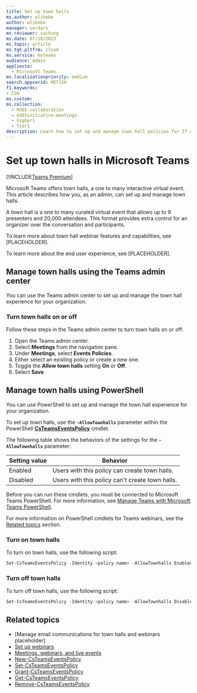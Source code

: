 ```yaml
---
title: Set up town halls
ms.author: wlibebe
author: wlibebe
manager: serdars
ms.reviewer: sachung
ms.date: 07/10/2023
ms.topic: article
ms.tgt.pltfrm: cloud
ms.service: msteams
audience: Admin
appliesto: 
  - Microsoft Teams
ms.localizationpriority: medium
search.appverid: MET150
f1.keywords:
- CSH
ms.custom: 
ms.collection: 
  - M365-collaboration
  - m365initiative-meetings
  - highpri
  - Tier1
description: Learn how to set up and manage town hall policies for IT Admins in Teams.
---
```


# Set up town halls in Microsoft Teams

[!INCLUDE[Teams Premium](includes/teams-premium-ecm.md)]

Microsoft Teams offers town halls, a one to many interactive virtual event. This article describes how you, as an admin, can set up and manage town halls.

A town hall is a one to many curated virtual event that allows up to 9 presenters and 20,000 attendees. This format provides extra control for an organizer over the conversation and participants.

To learn more about town hall webinar features and capabilities, see [PLACEHOLDER].

To learn more about the end user experience, see [PLACEHOLDER].

## Manage town halls using the Teams admin center

You can use the Teams admin center to set up and manage the town hall experience for your organization.

### Turn town halls on or off

Follow these steps in the Teams admin center to turn town halls on or off:

1. Open the Teams admin center.
2. Select **Meetings** from the navigation pane.
3. Under **Meetings**, select **Events Policies**.
4. Either select an existing policy or create a new one.
5. Toggle the **Allow town halls** setting **On** or **Off**.
6. Select **Save**

## Manage town halls using PowerShell

You can use PowerShell to set up and manage the town hall experience for your organization.

To set up town halls, use the **`-AllowTownhalls`** parameter within the PowerShell [**CsTeamsEventsPolicy**](/powershell/module/teams/set-csteamseventspolicy) cmdlet.

The following table shows the behaviors of the settings for the **`-AllowTownhalls`** parameter:

|Setting value| Behavior|
|---------|---------------|
|Enabled| Users with this policy can create town halls. |
|Disabled| Users with this policy can't create town halls.|

Before you can run these cmdlets, you must be connected to Microsoft Teams PowerShell. For more information, see [Manage Teams with Microsoft Teams PowerShell](/microsoftteams/teams-powershell-managing-teams).

For more information on PowerShell cmdlets for Teams webinars, see the [Related topics](#related-topics) section.

### Turn on town halls

To turn on town halls, use the following script:

```powershell
Set-CsTeamsEventsPolicy -Identity <policy name> -AllowTownhalls Enabled
```

### Turn off town halls

To turn off town halls, use the following script:

```powershell
Set-CsTeamsEventsPolicy -Identity <policy name> -AllowTownhalls Disabled
```

## Related topics

- [Manage email communications for town halls and webinars placeholder] 
- [Set up webinars](set-up-webinars.md)
- [Meetings, webinars, and live events](quick-start-meetings-live-events.md)
- [New-CsTeamsEventsPolicy](/powershell/module/teams/new-csteamseventspolicy)
- [Set-CsTeamsEventsPolicy](/powershell/module/teams/set-csteamseventspolicy)
- [Grant-CsTeamsEventsPolicy](/powershell/module/teams/grant-csteamseventspolicy)
- [Get-CsTeamsEventsPolicy](/powershell/module/teams/get-csteamseventspolicy)
- [Remove-CsTeamsEventsPolicy](/powershell/module/teams/remove-csteamseventspolicy)
